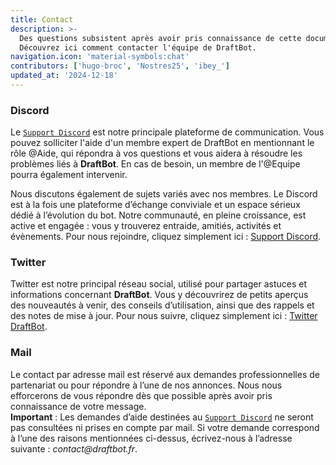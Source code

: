 ```yaml
---
title: Contact
description: >-
  Des questions subsistent après avoir pris connaissance de cette documentation ?
  Découvrez ici comment contacter l'équipe de DraftBot.
navigation.icon: 'material-symbols:chat'
contributors: ['hugo-broc', 'Nostres25', 'ibey_']
updated_at: '2024-12-18'
---
```


### Discord

Le  [`Support Discord`](https://discord.com/invite/3y4HWyFHPX)  est notre principale plateforme de communication. Vous pouvez solliciter l'aide d'un membre expert de DraftBot en mentionnant le rôle @Aide, qui répondra à vos questions et vous aidera à résoudre les problèmes liés à **DraftBot**. En cas de besoin, un membre de l'@Equipe pourra également intervenir.

Nous discutons également de sujets variés avec nos membres. Le Discord est à la fois une plateforme d’échange conviviale et un espace sérieux dédié à l’évolution du bot. Notre communauté, en pleine croissance, est active et engagée : vous y trouverez entraide, amitiés, activités et évènements.
Pour nous rejoindre, cliquez simplement ici : [Support Discord](https://discord.com/invite/3y4HWyFHPX).

### Twitter

Twitter est notre principal réseau social, utilisé pour partager astuces et informations concernant **DraftBot**. Vous y découvrirez de petits aperçus des nouveautés à venir, des conseils d’utilisation, ainsi que des rappels et des notes de mise à jour.
Pour nous suivre, cliquez simplement ici : [Twitter DraftBot](https://twitter.com/DraftBot\_FR).

### Mail

Le contact par adresse mail est réservé aux demandes professionnelles de partenariat ou pour répondre à l’une de nos annonces. Nous nous efforcerons de vous répondre dès que possible après avoir pris connaissance de votre message. \
**Important** : Les demandes d’aide destinées au [`Support Discord`](https://discordapp.com/invite/3y4HWyFHPX) ne seront pas consultées ni prises en compte par mail. Si votre demande correspond à l’une des raisons mentionnées ci-dessus, écrivez-nous à l’adresse suivante : _contact@draftbot.fr_.
